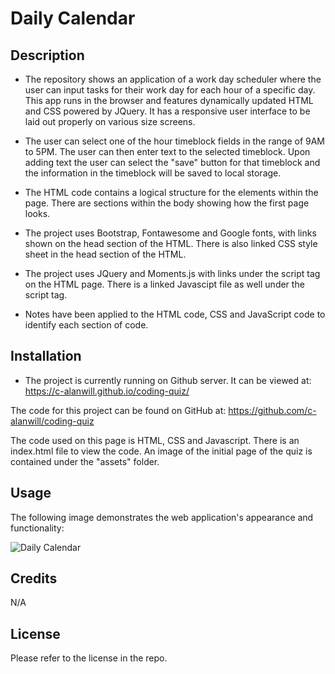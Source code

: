 # Daily Calendar

## Description

* The repository shows an application of a work day scheduler where the user can input tasks for their work day for each hour of a specific day.  This app runs in the browser and features dynamically updated HTML and CSS powered by JQuery.  It has a responsive user interface to be laid out properly on various size screens.

* The user can select one of the hour timeblock fields in the range of 9AM to 5PM.  The user can then enter text to the selected timeblock.  Upon adding text the user can select the "save" button for that timeblock and the information in the timeblock will be saved to local storage. 

* The HTML code contains a logical structure for the elements within the page.  There are sections within the body showing how the first page looks.

* The project uses Bootstrap, Fontawesome and Google fonts, with links shown on the head section of the HTML.  There is also linked CSS style sheet in the head section of the HTML. 

* The project uses JQuery and Moments.js with links under the script tag on the HTML page.  There is a linked Javascipt file as well under the script tag.

* Notes have been applied to the HTML code, CSS and JavaScript code to identify each section of code. 


## Installation

* The project is currently running on Github server.  It can be viewed at: https://c-alanwill.github.io/coding-quiz/

The code for this project can be found on GitHub at: https://github.com/c-alanwill/coding-quiz

The code used on this page is HTML, CSS and Javascript.  There is an index.html file to view the code.  An image of the initial page of the quiz is contained under the "assets" folder.

## Usage

The following image demonstrates the web application's appearance and functionality:

![Daily Calendar](../Daily-Calendar/Assets/daily-calendar.png)

## Credits

N/A

## License

Please refer to the license in the repo.